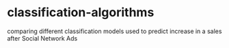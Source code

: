 # classification-algorithms
comparing different classification models used to predict increase in a sales after Social Network Ads
